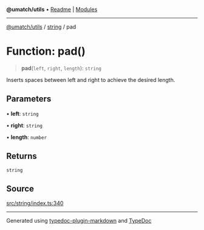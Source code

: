 **@umatch/utils** • [Readme](../../index.md) \| [Modules](../../modules.md)

***

[@umatch/utils](../../modules.md) / [string](../index.md) / pad

# Function: pad()

> **pad**(`left`, `right`, `length`): `string`

Inserts spaces between left and right to achieve the desired length.

## Parameters

• **left**: `string`

• **right**: `string`

• **length**: `number`

## Returns

`string`

## Source

[src/string/index.ts:340](https://github.com/umatch-oficial/utils/blob/c6d91fc/src/string/index.ts#L340)

***

Generated using [typedoc-plugin-markdown](https://www.npmjs.com/package/typedoc-plugin-markdown) and [TypeDoc](https://typedoc.org/)
